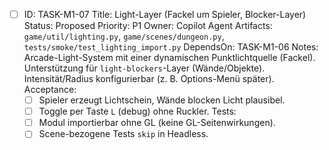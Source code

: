 - [ ] ID: TASK-M1-07
  Title: Light-Layer (Fackel um Spieler, Blocker-Layer)
  Status: Proposed
  Priority: P1
  Owner: Copilot Agent
  Artifacts: `game/util/lighting.py`, `game/scenes/dungeon.py`, `tests/smoke/test_lighting_import.py`
  DependsOn: TASK-M1-06
  Notes:
  Arcade-Light-System mit einer dynamischen Punktlichtquelle (Fackel). Unterstützung für `light-blockers`-Layer (Wände/Objekte). Intensität/Radius konfigurierbar (z. B. Options-Menü später).
  Acceptance:
  - [ ] Spieler erzeugt Lichtschein, Wände blocken Licht plausibel.
  - [ ] Toggle per Taste `L` (debug) ohne Ruckler.
  Tests:
  - [ ] Modul importierbar ohne GL (keine GL-Seitenwirkungen).
  - [ ] Scene-bezogene Tests `skip` in Headless.
